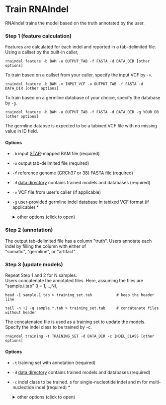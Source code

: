 # Train RNAIndel
RNAIndel trains the model based on the truth annotated by the user.

### Step 1 (feature calculation)
Features are calculated for each indel and reported in a tab-delimited file.<br>
Using a callset by the built-in caller, 
```
rnaindel feature -b BAM -o OUTPUT_TAB -f FASTA -d DATA_DIR [other options]
```
To train based on a callset from your caller, specify the input VCF by ```-v```.
```
rnaindel feature -b BAM -v INPUT_VCF -o OUTPUT_TAB -f FASTA -d DATA_DIR [other options]
```
To train based on a germline database of your choice, specify the database by ```-g```.
```
rnaindel feature -b BAM -o OUTPUT_TAB -f FASTA -d DATA_DIR -g YOUR_DB [other options]
```
The germline databse is expected to be a tabixed VCF file with no missing value in ID field.

#### Options
* ```-b``` input [STAR](https://academic.oup.com/bioinformatics/article/29/1/15/272537)-mapped BAM file (required)
* ```-o``` output tab-delimited file (required)
* ```-f``` reference genome (GRCh37 or 38) FASTA file (required)
* ```-d``` [data directory](#setup) contains trained models and databases (required)
* ```-v``` VCF file from user's caller (if applicable)
* ```-g``` user-provided germline indel database in tabixed VCF format (if applicable)
*<details>
    <summary>other options (click to open)</summary>
    
    * ```-q``` STAR mapping quality MAPQ for unique mappers (default: 255)
    * ```-p``` number of cores (default: 1)
    * ```-m``` maximum heap space (default: 6000m)
    * ```-l``` direcotry to store log files (default: current)
    * ```-n``` user-defined panel of non-somatic indels in tabixed VCF format (default: built-in reviewed indel set)
    * ```--exclude-softclipped-alignments``` softclipped indels will not be used for analysis if added (default: False)

### Step 2 (annotation)
The output tab-delimited file has a column \"truth\". Users annotate each indel
by filling the column with either of <br> 
\"somatic\", \"germline\", or \"artifact\". 

### Step 3 (update models)
Repeat Step 1 and 2 for N samples.<br>
Users concatenate the annotated files. Here, assuming the files are \"sample.i.tab\" (i = 1,...,N), 
```
head -1 sample.1.tab > training_set.tab           # keep the header line
```
```
tail -n +2 -q sample.*.tab > training_set.tab     # concatenate files without header
```
The concatenated file is used as a training set to update the models.
Specify the indel class to be trained by -c. 
```
rnaindel training -t TRAINING_SET -d DATA_DIR -c INDEL_CLASS [other options]
```
#### Options
* ```-t``` training set with annotation (required)
* ```-d``` [data directory](#setup) contains trained models and databases (required) 
* ```-c``` indel class to be trained. s for single-nucleotide indel and m for multi-nucleotide indel (required)
*<details>
     <summary>other options (click to open)</summary>
    
    * ```-k``` number of folds in k-fold cross-validation (default: 5)
    * ```-p``` number of processes (default: 1)
    * ```-l``` directory to ouput log files (default: current)
    * ```-ds-beta``` F beta to be optimized in down sampling step. Optimized for TPR if beta > 100. (default: 10)
    * ```-fs-beta``` F beta to be optimized in feature selection step. Optimized for TPR if beta > 100. (default: 10)
    * ```-pt-beta``` F beta to be optimized in parameter tuning step. Optimized for TPR if beta > 100. (default: 10)
    * ```--downsample-ratio``` train with a user-specified downsample ratio: integer between 1 and 20. (default: None)
    * ```--feature-names``` train with a user-specified subset of features: [input example](../../sample_data/inputs/feature_names.txt) (default: None)
    * ```--auto-param``` train with sklearn.RandomForestClassifer's max_features="auto" (default: False)
*</details>

